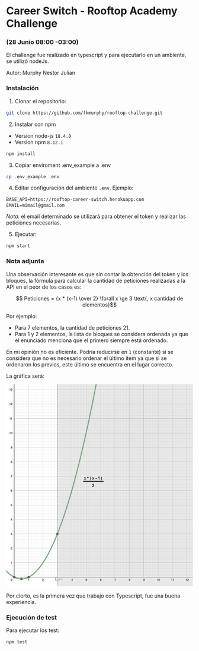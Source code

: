 # Career Switch - Rooftop Academy Challenge
### (28 Junio 08:00 -03:00)

El challenge fue realizado en typescript y para ejecutarlo en un ambiente, se utilizó nodeJs.

Autor: Murphy Nestor Julian

### Instalación
1. Clonar el repositorio:
  ```bash
  git clone https://github.com/fkmurphy/rooftop-challenge.git
  ```
2. Instalar con npm
  - Version node-js `18.4.0` 
  - Version npm `8.12.1` 
  ```bash
  npm install
  ```
3. Copiar enviroment .env_example a .env
```bash
cp .env_example .env
```
4. Editar configuración del ambiente `.env`. Ejemplo:
```
BASE_API=https://rooftop-career-switch.herokuapp.com
EMAIL=mimail@gmail.com
```
_Nota:_ el email determinado se utilizará para obtener el token y realizar las peticiones necesarias.

5. Ejecutar:
```bash
npm start
```

### Nota adjunta
Una observación interesante es que sin contar la obtención del token y los bloques, la fórmula para calcular la cantidad de peticiones realizadas a la API en el peor de los casos es:

$$ Peticiones = {x * (x-1) \over 2}  \forall x \ge 3 \text{, x cantidad de elementos}$$

Por ejemplo:
- Para 7 elementos, la cantidad de peticiones 21.
- Para 1 y 2 elementos, la lista de bloques se considera ordenada ya que el enunciado menciona que el primero siempre está ordenado.

En mi opinión no es eficiente.
Podría reducirse en `1` (constante) si se considera que no es necesario ordenar el último item ya que si se ordenaron los previos, este último se encuentra en el lugar correcto.

La gráfica será:

![Función que representa la cantidad de peticiones x elementos](https://github.com/fkmurphy/rooftop-challenge/blob/main/funcion_peticiones.jpeg)

Por cierto, es la primera vez que trabajo con Typescript, fue una buena experiencia.

### Ejecución de test
Para ejecutar los test:
```bash
npm test
``` 



